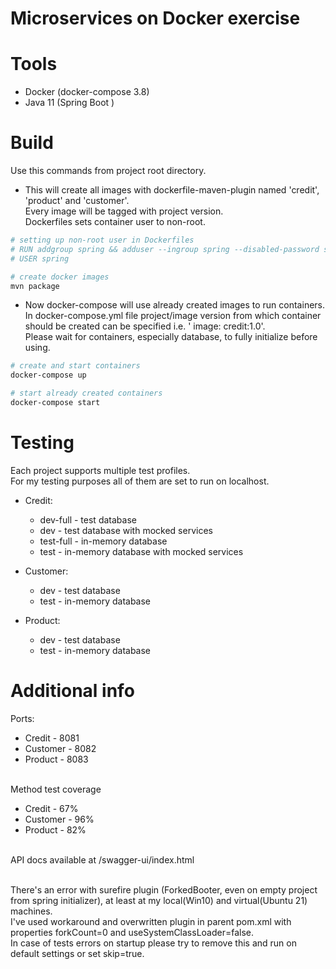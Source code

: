 # Microservices on Docker exercise

# Tools

- Docker (docker-compose 3.8)
- Java 11 (Spring Boot )

# Build

Use this commands from project root directory.

- This will create all images with dockerfile-maven-plugin named 'credit', 'product' and 'customer'.
  <br> Every image will be tagged with project version.
  <br> Dockerfiles sets container user to non-root.

```bash
# setting up non-root user in Dockerfiles
# RUN addgroup spring && adduser --ingroup spring --disabled-password spring
# USER spring

# create docker images
mvn package
```

- Now docker-compose will use already created images to run containers.
  <br>In docker-compose.yml file project/image version from which container should be created can be specified i.e. '
  image: credit:1.0'.
  <br>Please wait for containers, especially database, to fully initialize before using.

```bash
# create and start containers
docker-compose up 

# start already created containers
docker-compose start
```

# Testing

Each project supports multiple test profiles.
<br>For my testing purposes all of them are set to run on localhost.

- Credit:
    - dev-full - test database
    - dev - test database with mocked services
    - test-full - in-memory database
    - test - in-memory database with mocked services

- Customer:
    - dev - test database
    - test - in-memory database

- Product:
    - dev - test database
    - test - in-memory database

# Additional info

Ports:

- Credit - 8081
- Customer - 8082
- Product - 8083

<br>Method test coverage

- Credit - 67%
- Customer - 96%
- Product - 82%

<br>API docs available at /swagger-ui/index.html

<br>There's an error with surefire plugin (ForkedBooter, even on empty project from spring initializer), at least at my
local(Win10) and virtual(Ubuntu 21) machines.
<br>I've used workaround and overwritten plugin in parent pom.xml with properties forkCount=0 and
useSystemClassLoader=false.
<br>In case of tests errors on startup please try to remove this and run on default settings or set skip=true.
